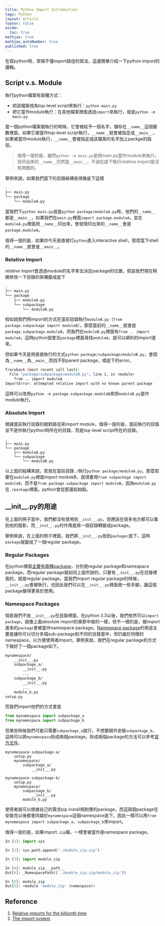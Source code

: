 ```yaml
---
title: Python Import Introduction
tags: Python
layout: article
footer: false
aside:
  toc: true
mathjax: true
mathjax_autoNumber: true
published: true
---
```


在寫python時，常搞不懂import路徑的寫法，這邊簡單介紹一下python import的邏輯。

<!--more-->

## Script v.s. Module

執行python檔案有兩種方式：

* 把該檔案視為top-level script來執行：`python main.py`
* 把它當作module執行：在其他檔案裡面透過`import`來執行，或是`python -m main.py`

當一個python檔案被執行的時候，它會被給予一個名字，儲存在`__name__`這個變數裡面，如果它被當作top-level script執行，`__name__`就會被指定成`__main__`，如果被當作module執行，`__name__`會被指定成該檔案的名字加上packge的路徑。

> 值得一提的是，雖然`python -m main.py`是把main.py當作module來執行，但印出來的`__name__`仍然是`__main__`，不過在底下執行relative import是沒有問題的。

舉例來說，如果我們當下的目錄結構長得像底下這樣

```bash
.
├── main.py
└── package
    └── moduleA.py
```

當我們下`python main.py`或是`python package/moduleA.py`時，他們的`__name__`都是`__main__`，如果我們在`main.py`裡面`import package.moduleA`，並在`moduleA.py`裡面把`__name__`印出來，會發現印出來的`__name__`會是`package.moduleA`。

值得一提的是，如果你今天是直接打`python`進入interactive shell，那麼當下shell的`__name__`就會是`__main__`。

### Relative Import

relative import會透過module的名字來去決定package的位置，假設我們現在稍微修改一下目錄的架構變成底下

```bash
.
├── main.py
└── package
    ├── moduleA.py
    └── subpackage
        └── moduleB.py
```

假如說我們用import的方式在當前目錄執行`moduleB.py`（`from package.subpackage import moduleB`），那麼當前的`__name__`就會是`package.subpackage.moduleB`，而我們在`moduleB.py`裡面有`from .. import moduleA`，這時python就會去`package`裡面尋找`moduleA`，就可以順利的import進來。

但如果今天是用直接執行的方式`python package/subpackage/moduleB.py`，會因為`__name__`為`__main__`而找不到parent package，噴底下的error。

```bash
Traceback (most recent call last):
  File "package/subpackage/moduleB.py", line 1, in <module>
    from .. import moduleA
ImportError: attempted relative import with no known parent package
```

這時可以改用`python -m package.subpackage.moduleB`來把`moduleB.py`當作module執行。

### Absolute Import

根據當前執行目錄的絕對路徑來import module，值得一提的是，當前執行的目錄並不是你執行python時所在的目錄，而是top-level script所在的目錄。

```
.
├── main.py
└── package
    ├── moduleA.py
    └── subpackage
        └── moduleB.py
```

以上面的結構來說，若我在當前目錄`./`執行`python package/moduleA.py`，那麼若要在`moduleA.py`裡面import moduleB，就得要用`from subpackage import moduleB`，而不是`from package.subpackage import moduleB`，因為`moduleA.py`在`./package`裡面，python會從那邊起始點。

## \_\_init\_\_.py的用途

在上面的例子當中，我們都沒有使用到`__init__.py`，但應該在很多地方都可以看到他的蹤影，而`__init__.py`的作用是將一個目錄轉變成package。

舉例來說，在上面的例子裡面，我們將`__init__.py`放到`package/`底下，這時`package`就變成了一個regular package。

### Regular Packages

在python裡面[主要有兩種package](https://docs.python.org/3/reference/import.html#regular-packages)，分別是regular package和namespace package，而regular package就如同上面所說的，只要有`__init__.py`在目錄裡面的，就是regular package。當我們import regular package的時候，`__init__.py`會被執行，也因此我們可以在`__init__.py`裡面做一些手腳，讓這個package變得更易於使用。

### Namespace Packages

倘若我們不放`__init__.py`在目錄裡面，在python 3.3以後，我們依然可以`import package`，就像上面absolute import的章節中做的一樣，但不一樣的是，被import進來的`package`會被當作namespace package。[Namespace package](https://packaging.python.org/guides/packaging-namespace-packages/)的用途主要是讓你可以切分多個sub-package到不同的目錄當中，但仍屬於同樣的namespace，以方便使用者import，舉例來說，我們在regular package的方式下做好了一個package如下。

```bash
mynamespace/
    __init__.py
    subpackage_a/
        __init__.py
        ...
    subpackage_b/
        __init__.py
        ...
    module_b.py
setup.py
```

而我們import他們的方式會是

```python
from mynamespace import subpackage_a
from mynamespace import subpackage_b
```

但某些時候我們可能只需要`subpackage_a`就行，不想要額外安裝`subpackage_b`，這時可以將`mynamespace`拆成兩個package，拆成兩個package的方法可以參考[官方文件](https://packaging.python.org/guides/packaging-namespace-packages/#native-namespace-packages)。

```
mynamespace-subpackage-a/
    setup.py
    mynamespace/
        subpackage_a/
            __init__.py

mynamespace-subpackage-b/
    setup.py
    mynamespace/
        subpackage_b/
            __init__.py
        module_b.py
```

使用者就可以根據自己的需求pip install相對應的package，而這兩個package在安裝完以後都會同屬於`mynamespace`這個namespace底下，因此一樣可以用`from mynamespace import subpackage_a, subpackage_b`來import。

值得一提的是，如果import`.zip`檔，一樣會被當作是namespace package。

```python
In [1]: import sys

In [2]: sys.path.append("./module_zip.zip")

In [3]: import module_zip

In [4]: module_zip.__path__
Out[4]: _NamespacePath(['./module_zip.zip/module_zip'])

In [5]: module_zip
Out[5]: <module 'module_zip' (namespace)>
```

## Reference

1. [Relative imports for the billionth time](https://stackoverflow.com/questions/14132789/relative-imports-for-the-billionth-time)
2. [The import system](https://docs.python.org/3/reference/import.html#regular-packages)
